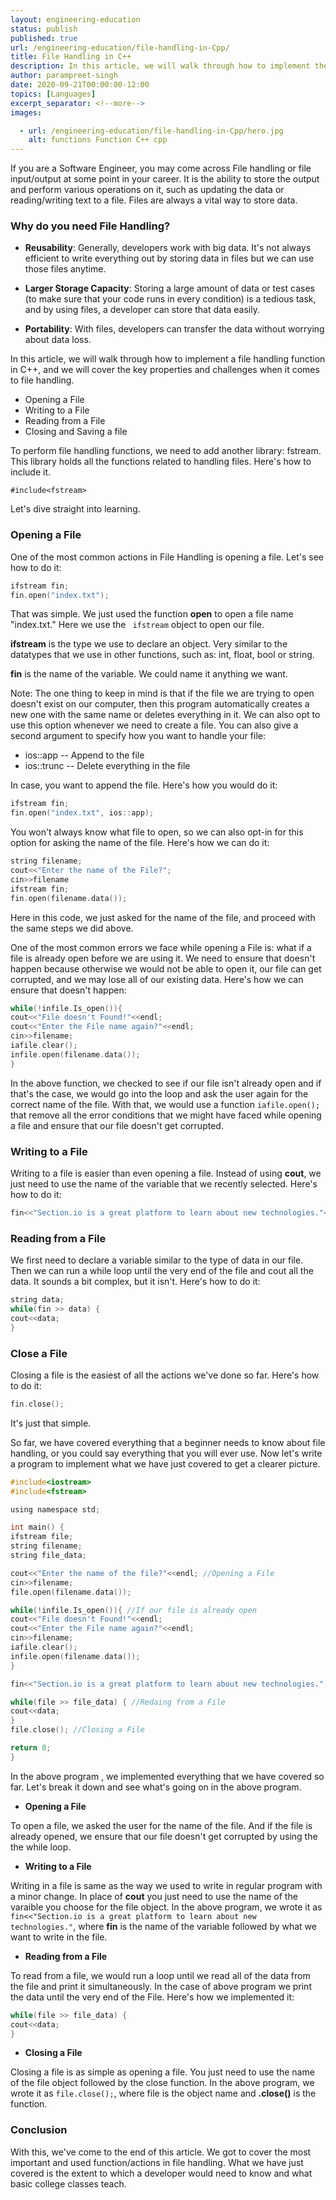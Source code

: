 ```yaml
---
layout: engineering-education
status: publish
published: true
url: /engineering-education/file-handling-in-Cpp/
title: File Handling in C++
description: In this article, we will walk through how to implement the File Handling function in C++, and we will cover the key working pointers of file handling.
author: parampreet-singh
date: 2020-09-21T00:00:00-12:00
topics: [Languages]
excerpt_separator: <!--more-->
images:

  - url: /engineering-education/file-handling-in-Cpp/hero.jpg
    alt: functions Function C++ cpp
---
```

If you are a Software Engineer, you may come across File handling or file input/output at some point in your career. It is the ability to store the output and perform various operations on it, such as updating the data or reading/writing text to a file. Files are always a vital way to store data.
<!--more-->
### Why do you need File Handling?
- **Reusability**: Generally, developers work with big data. It's not always efficient to write everything out by storing data in files but we can use those files anytime.

- **Larger Storage Capacity**: Storing a large amount of data or test cases (to make sure that your code runs in every condition) is a tedious task, and by using files, a developer can store that data easily.

- **Portability**: With files, developers can transfer the data without worrying about data loss.

In this article, we will walk through how to implement a file handling function in C++, and we will cover the key properties and challenges when it comes to file handling.

- Opening a File
- Writing to a File
- Reading from a File
- Closing and Saving a file

To perform file handling functions, we need to add another library: fstream. This library holds all the functions related to handling files. Here's how to include it.

`#include<fstream>`

Let's dive straight into learning.

### Opening a File
One of the most common actions in File Handling is opening a file. Let's see how to do it:

```C
ifstream fin;
fin.open("index.txt");
```

That was simple. We just used the function **open** to open a file name "index.txt." Here we use the ` ifstream` object to open our file.

**ifstream** is the type we use to declare an object. Very similar to the datatypes that we use in other functions, such as: int, float, bool or string.

**fin** is the name of the variable. We could name it anything we want.

Note: The one thing to keep in mind is that if the file we are trying to open doesn't exist on our computer, then this program automatically creates a new one with the same name or deletes everything in it. We can also opt to use this option whenever we need to create a file. You can also give a second argument to specify how you want to handle your file:
* ios::app   -- Append to the file
* ios::trunc -- Delete everything in the file

In case, you want to append the file. Here's how you would do it:
```C
ifstream fin;
fin.open("index.txt", ios::app);
```

You won't always know what file to open, so we can also opt-in for this option for asking the name of the file. Here's how we can do it:

```C
string filename;
cout<<"Enter the name of the File?";
cin>>filename
ifstream fin;
fin.open(filename.data());
```

Here in this code, we just asked for the name of the file, and proceed with the same steps we did above.

One of the most common errors we face while opening a File is: what if a file is already open before we are using it. We need to ensure that doesn't happen because otherwise we would not be able to open it, our file can get corrupted, and we may lose all of our existing data. Here's how we can ensure that doesn't happen:

```C
while(!infile.Is_open()){
cout<<"File doesn't Found!"<<endl;
cout<<"Enter the File name again?"<<endl;
cin>>filename;
iafile.clear();
infile.open(filename.data());
}
```
In the above function, we checked to see if our file isn't already open and if that's the case, we would go into the loop and ask the user again for the correct name of the file. With that, we would use a function ```iafile.open();``` that remove all the error conditions that we might have faced while opening a file and ensure that our file doesn't get corrupted.



### Writing to a File
Writing to a file is easier than even opening a file. Instead of using **cout**, we just need to use the name of the variable that we recently selected. Here's how to do it:

```C
fin<<"Section.io is a great platform to learn about new technologies."<<endl;
```

### Reading from a File
We first need to declare a variable similar to the type of data in our file. Then we can run a while loop until the very end of the file and cout all the data. It sounds a bit complex, but it isn't. Here's how to do it:

```C
string data;
while(fin >> data) {
cout<<data;
}
```

### Close a File
Closing a file is the easiest of all the actions we've done so far. Here's how to do it:

```C
fin.close();
```

It's just that simple.

So far, we have covered everything that a beginner needs to know about file handling, or you could say everything that you will ever use. Now let's write a program to implement what we have just covered to get a clearer picture.

```C
#include<iostream>
#include<fstream>

using namespace std;

int main() {
ifstream file;
string filename;
string file_data;

cout<<"Enter the name of the file?"<<endl; //Opening a File
cin>>filename;
file.open(filename.data()); 

while(!infile.Is_open()){ //If our file is already open
cout<<"File doesn't Found!"<<endl;
cout<<"Enter the File name again?"<<endl;
cin>>filename;
iafile.clear();
infile.open(filename.data());
}

fin<<"Section.io is a great platform to learn about new technologies."; //Writing in a File

while(file >> file_data) { //Redaing from a File
cout<<data;
}
file.close(); //Closing a File

return 0;
}
```

In the above program , we implemented everything that we have covered so far. Let's break it down and see what's going on in the above program.

- **Opening a File**

To open a file, we asked the user for the name of the file. And if the file is already opened, we ensure that our file doesn't get corrupted by using the the while loop.

- **Writing to a File**

Writing in a file is same as the way we used to write in regular program with a minor change. In place of **cout** you just need to use the name of the varaible you choose for the file object. In the above program, we wrote it as ```fin<<"Section.io is a great platform to learn about new technologies."```, where **fin** is the name of the variable followed by what we want to write in the file.

- **Reading from a File**

To read from a file, we would run a loop until we read all of the data from the file and print it simultaneously. In the case of above program we print the data until the very end of the File. Here's how we implemented it:
```C
while(file >> file_data) { 
cout<<data;
}
```

- **Closing a File**

Closing a file is as simple as opening a file. You just need to use the name of the file object followed by the close function. In the above program, we wrote it as ```file.close();```, where file is the object name and **.close()** is the function. 

### Conclusion
With this, we've come to the end of this article. We got to cover the most important and used function/actions in file handling. What we have just covered is the extent to which a developer would need to know and what basic college classes teach.
